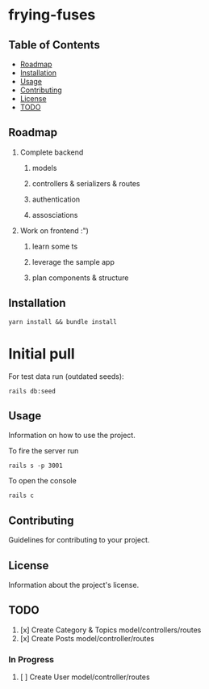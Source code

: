 # frying-fuses

## Table of Contents

- [Roadmap](#roadmap)
- [Installation](#installation)
- [Usage](#usage)
- [Contributing](#contributing)
- [License](#license)
- [TODO](#todo)

## Roadmap

1. Complete backend

   1. models
  
   2. controllers & serializers & routes 
  
   3. authentication
  
   4. assosciations

2. Work on frontend :")

    1. learn some ts

    2.  leverage the sample app

    3.  plan components & structure
  

## Installation

```
yarn install && bundle install
```

# Initial pull

For test data run (outdated seeds):

```
rails db:seed
```

## Usage

Information on how to use the project.

To fire the server run

```
rails s -p 3001
```

To open the console

```
rails c
```

## Contributing

Guidelines for contributing to your project.

## License

Information about the project's license.

## TODO

1. [x] Create Category & Topics model/controllers/routes
2. [x] Create Posts model/controller/routes

### In Progress
1. [ ] Create User model/controller/routes
